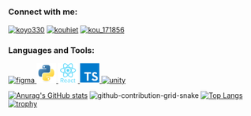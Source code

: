 <h3 align="left">Connect with me:</h3>
<p align="left">
<a href="https://twitter.com/koyo330" target="blank"><img align="center" src="https://raw.githubusercontent.com/rahuldkjain/github-profile-readme-generator/master/src/images/icons/Social/twitter.svg" alt="koyo330" height="30" width="40" /></a>
<a href="https://fb.com/kouhiet" target="blank"><img align="center" src="https://raw.githubusercontent.com/rahuldkjain/github-profile-readme-generator/master/src/images/icons/Social/facebook.svg" alt="kouhiet" height="30" width="40" /></a>
<a href="https://instagram.com/kou_171856" target="blank"><img align="center" src="https://raw.githubusercontent.com/rahuldkjain/github-profile-readme-generator/master/src/images/icons/Social/instagram.svg" alt="kou_171856" height="30" width="40" /></a>
</p>

<h3 align="left">Languages and Tools:</h3>
<p align="left"> 
  <a href="https://www.figma.com/" target="_blank" rel="noreferrer"> <img src="https://www.vectorlogo.zone/logos/figma/figma-icon.svg" alt="figma" width="40" height="40"/> </a> 
  <a href="https://www.python.org" target="_blank" rel="noreferrer"> <img src="https://raw.githubusercontent.com/devicons/devicon/master/icons/python/python-original.svg" alt="python" width="40" height="40"/> </a> 
  <a href="https://reactjs.org/" target="_blank" rel="noreferrer"> <img src="https://raw.githubusercontent.com/devicons/devicon/master/icons/react/react-original-wordmark.svg" alt="react" width="40" height="40"/> </a>
  <a href="https://www.typescriptlang.org/" target="_blank" rel="noreferrer"> <img src="https://raw.githubusercontent.com/devicons/devicon/master/icons/typescript/typescript-original.svg" alt="typescript" width="40" height="40"/> </a> 
  <a href="https://unity.com/" target="_blank" rel="noreferrer"> <img src="https://www.vectorlogo.zone/logos/unity3d/unity3d-icon.svg" alt="unity" width="40" height="40"/> </a> </p>

[![Anurag's GitHub stats](https://github-readme-stats.vercel.app/api?username=koyo343&theme=dracula)](https://github.com/anuraghazra/github-readme-stats)
![github-contribution-grid-snake](https://raw.githubusercontent.com/koyo343/koyo343/master/img/snake.svg) 
[![Top Langs](https://github-readme-stats.vercel.app/api/top-langs/?username=koyo343&layout=compact&theme=dracula)](https://github.com/anuraghazra/github-readme-stats)
[![trophy](https://github-profile-trophy.vercel.app/?username=koyo343&theme=dracula)](https://github.com/ryo-ma/github-profile-trophy)
